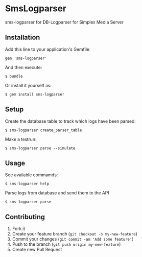 # SmsLogparser

sms-logparser for DB-Logparser for Simplex Media Server

## Installation

Add this line to your application's Gemfile:

    gem 'sms-logparser'

And then execute:

    $ bundle

Or install it yourself as:

    $ gem install sms-logparser

## Setup

Create the database table to track which logs have been parsed:

    $ sms-logparser create_parser_table

Make a testrun:

    $ sms-logparser parse --simulate

## Usage

See available commamds:

    $ sms-logparser help

Parse logs from database and send them to the API

    $ sms-logparser parse

## Contributing

1. Fork it
2. Create your feature branch (`git checkout -b my-new-feature`)
3. Commit your changes (`git commit -am 'Add some feature'`)
4. Push to the branch (`git push origin my-new-feature`)
5. Create new Pull Request
